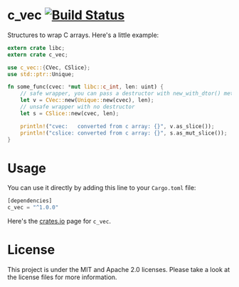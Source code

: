 c_vec [![Build Status](https://api.travis-ci.org/GuillaumeGomez/c_vec-rs.png?branch=master)](https://travis-ci.org/GuillaumeGomez/c_vec-rs)
=====

Structures to wrap C arrays. Here's a little example:

```Rust
extern crate libc;
extern crate c_vec;

use c_vec::{CVec, CSlice};
use std::ptr::Unique;

fn some_func(cvec: *mut libc::c_int, len: uint) {
    // safe wrapper, you can pass a destructor with new_with_dtor() method
    let v = CVec::new(Unique::new(cvec), len);
    // unsafe wrapper with no destructor
    let s = CSlice::new(cvec, len);

    println!("cvec:   converted from c array: {}", v.as_slice());
    println!("cslice: converted from c array: {}", s.as_mut_slice());
}
```

Usage
=====

You can use it directly by adding this line to your `Cargo.toml` file:

```Rust
[dependencies]
c_vec = "^1.0.0"
```

Here's the [crates.io](https://crates.io/crates/c_vec) page for `c_vec`.

License
=======

This project is under the MIT and Apache 2.0 licenses. Please take a look at the license files for more information.

